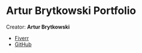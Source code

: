 <h1>Artur Brytkowski Portfolio</h1>

Creator: <b>Artur Brytkowski</b> 
 - <a target="_blank" href="https://www.fiverr.com/arturbrytkowski">Fiverr</a>
 - <a target="_blank" href="https://github.com/allala0">GitHub</a>
 